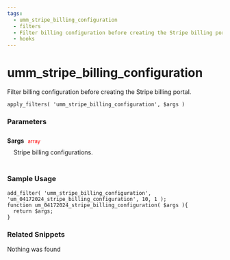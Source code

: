 ```yaml
---
tags: 
  - umm_stripe_billing_configuration
  - filters
  - Filter billing configuration before creating the Stripe billing portal.
  - hooks
---
```

# umm\_stripe\_billing\_configuration
Filter billing configuration before creating the Stripe billing portal.
<Badge text="Since 1.0.0" vertical="middle" />
``` php:no-line-numbers
apply_filters( 'umm_stripe_billing_configuration', $args )
```
<div class='hook-sep'></div>

### Parameters

<div style='padding: 10px 0px 10px;'>
<strong>$args</strong> <span style='color:red;font-size:12px;padding: 0px 5px 0px 5px' >array</span>
<div style="margin-left:10px;padding: 10px 5px">Stripe billing configurations.</div>
</div>
<div class='hook-sep'></div>



### Sample Usage

``` php:no-line-numbers
add_filter( 'umm_stripe_billing_configuration', 'um_04172024_stripe_billing_configuration', 10, 1 );
function um_04172024_stripe_billing_configuration( $args ){
  return $args;
}
```
<div class='hook-sep'></div>



### Related Snippets

Nothing was found

